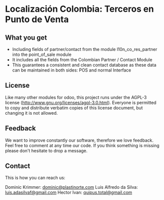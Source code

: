 Localización Colombia: Terceros en Punto de Venta
======

What you get
-----------------
- Including fields of partner/contact from the module l10n_co_res_partner
  into the point_of_sale module
- It includes all the fields from the Colombian Partner / Contact Module
- This guarantees a consistent and clean contact database as these data can be maintained in both sides: POS and normal Interface

License
-----------------
Like many other modules for odoo, this project runs under the AGPL-3 license (http://www.gnu.org/licenses/agpl-3.0.html).
Everyone is permitted to copy and distribute verbatim copies of this license document, but changing it is not allowed.


Feedback
-----------------
We want to improve constantly our software, therefore we love feedback. Feel free to comment at any time our code.
If you think something is missing please don't hesitate to drop a message.


Contact
-----------------
This is how you can reach us:

Dominic Krimmer: dominic@plastinorte.com
Luis Alfredo da Silva: luis.adasilvaf@gmail.com
Hector Ivan: quipus.total@gmail.com
